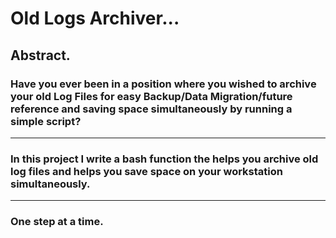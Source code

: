 # Old Logs Archiver...

## Abstract.

### Have you ever been in a position where you wished to archive your old Log Files for easy Backup/Data Migration/future reference and saving space simultaneously by running a simple script?

---

### In this project I write a bash function the helps you archive old log files and helps you save space on your workstation simultaneously.

---

### One step at a time.
